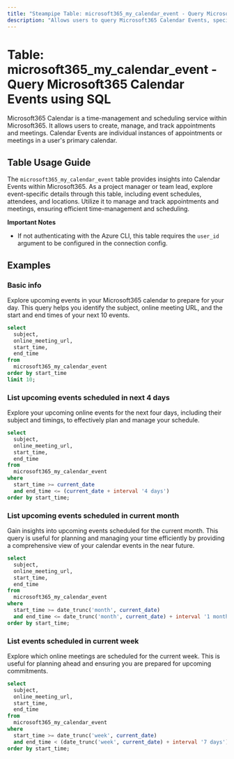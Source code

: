 ```yaml
---
title: "Steampipe Table: microsoft365_my_calendar_event - Query Microsoft365 Calendar Events using SQL"
description: "Allows users to query Microsoft365 Calendar Events, specifically the details of events in the user's primary calendar, providing insights into event schedules, attendees, and locations."
---
```


# Table: microsoft365_my_calendar_event - Query Microsoft365 Calendar Events using SQL

Microsoft365 Calendar is a time-management and scheduling service within Microsoft365. It allows users to create, manage, and track appointments and meetings. Calendar Events are individual instances of appointments or meetings in a user's primary calendar.

## Table Usage Guide

The `microsoft365_my_calendar_event` table provides insights into Calendar Events within Microsoft365. As a project manager or team lead, explore event-specific details through this table, including event schedules, attendees, and locations. Utilize it to manage and track appointments and meetings, ensuring efficient time-management and scheduling.

**Important Notes**
- If not authenticating with the Azure CLI, this table requires the `user_id` argument to be configured in the connection config.

## Examples

### Basic info
Explore upcoming events in your Microsoft365 calendar to prepare for your day. This query helps you identify the subject, online meeting URL, and the start and end times of your next 10 events.

```sql
select
  subject,
  online_meeting_url,
  start_time,
  end_time
from
  microsoft365_my_calendar_event
order by start_time
limit 10;
```

### List upcoming events scheduled in next 4 days
Explore your upcoming online events for the next four days, including their subject and timings, to effectively plan and manage your schedule.

```sql
select
  subject,
  online_meeting_url,
  start_time,
  end_time
from
  microsoft365_my_calendar_event
where
  start_time >= current_date
  and end_time <= (current_date + interval '4 days')
order by start_time;
```

### List upcoming events scheduled in current month
Gain insights into upcoming events scheduled for the current month. This query is useful for planning and managing your time efficiently by providing a comprehensive view of your calendar events in the near future.

```sql
select
  subject,
  online_meeting_url,
  start_time,
  end_time
from
  microsoft365_my_calendar_event
where
  start_time >= date_trunc('month', current_date)
  and end_time <= date_trunc('month', current_date) + interval '1 month'
order by start_time;
```

### List events scheduled in current week
Explore which online meetings are scheduled for the current week. This is useful for planning ahead and ensuring you are prepared for upcoming commitments.

```sql
select
  subject,
  online_meeting_url,
  start_time,
  end_time
from
  microsoft365_my_calendar_event
where
  start_time >= date_trunc('week', current_date)
  and end_time < (date_trunc('week', current_date) + interval '7 days')
order by start_time;
```